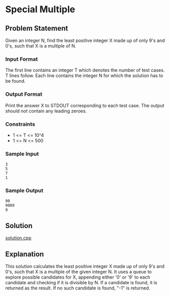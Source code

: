 # Special Multiple

## Problem Statement
Given an integer N, find the least positive integer X made up of only 9's and 0's, such that X is a multiple of N.

### Input Format
The first line contains an integer T which denotes the number of test cases. T lines follow.
Each line contains the integer N for which the solution has to be found.

### Output Format
Print the answer X to STDOUT corresponding to each test case. The output should not contain any leading zeroes.

### Constraints
- 1 <= T <= 10^4
- 1 <= N <= 500

### Sample Input
```
3
5
7
1
```

### Sample Output
```
90
9009
9
```

## Solution

[solution.cpp](solution.cpp)

## Explanation

This solution calculates the least positive integer X made up of only 9's and 0's, such that X is a multiple of the given integer N. It uses a queue to explore possible candidates for X, appending either '0' or '9' to each candidate and checking if it is divisible by N. If a candidate is found, it is returned as the result. If no such candidate is found, "-1" is returned.